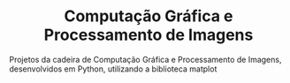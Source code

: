 <h1 align="center">
  Computação Gráfica e Processamento de Imagens
</h1>
Projetos da cadeira de Computação Gráfica e Processamento de Imagens, desenvolvidos em Python, utilizando a biblioteca matplot
